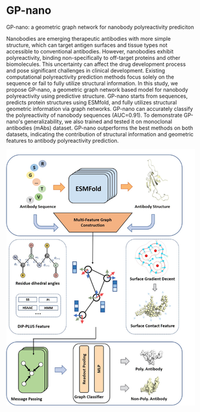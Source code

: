 # GP-nano
GP-nano: a geometric graph network for nanobody polyreactivity prediciton

Nanobodies are emerging therapeutic antibodies with more simple structure, which can target antigen surfaces and tissue types not accessible to conventional antibodies. However, nanobodies exhibit polyreactivity, binding non-specifically to off-target proteins and other biomolecules. This uncertainty can affect the drug development process and pose significant challenges in clinical development. Existing computational polyreactivity prediction methods focus solely on the sequence or fail to fully utilize structural information. In this study, we propose GP-nano, a geometric graph network based model for nanobody polyreactivity using predictive structure. GP-nano starts from sequences, predicts protein structures using ESMfold, and fully utilizes structural geometric information via graph networks. GP-nano can accurately classify the polyreactivity of nanobody sequences (AUC=0.91). To demonstrate GP-nano's generalizability, we also trained and tested it on monoclonal antibodies (mAbs) dataset. GP-nano outperforms the best methods on both datasets, indicating the contribution of structural information and geometric features to antibody polyreactivity prediction.


![image](https://github.com/biomed-AI/GP-nano/blob/main/main_graph.jpg)

